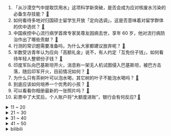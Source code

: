 1. 「从沙漠空气中提取饮用水」这项科学新突破，是否会成为应对核废水污染的必备生存技能？ [:link:](https://www.zhihu.com/question/627747338)
2. 如何看待多地对归国硕士留学生开放「定向选调」，这是否意味着对留学群体的优中选优？ [:link:](https://www.zhihu.com/question/627379241)
3. 中国疾控中心流行病学首席专家吴尊友因病去世，享年 60 岁，他对流行病防治作出了哪些贡献？ [:link:](https://www.zhihu.com/question/628045538)
4. 行测的常识题需要准备吗，为什么大家都建议放弃呢？ [:link:](https://www.zhihu.com/question/461522436)
5. 半数受访青年认为应向「高额礼金」说不，有人约定「互免份子钱」，如何看待年轻人整顿份子钱？ [:link:](https://www.zhihu.com/question/627700696)
6. 印度军队向巴基斯坦开火，消息称一架无人机试图侵入巴基斯坦，被巴方击落，随后印军开火，目前情况如何？ [:link:](https://www.zhihu.com/question/628025662)
7. 为什么只有茶树叶可以泡水喝，其它树的叶子不能泡水喝吗？ [:link:](https://www.zhihu.com/question/627542129)
8. 到底应该如何培养一个优秀的小孩？ [:link:](https://www.zhihu.com/question/493975306)
9. 可以看看你相册最新的一张照片吗？ [:link:](https://www.zhihu.com/question/620413696)
10. 彩票中了大奖后，个人账户将“大额度进账”，银行会有何反应? [:link:](https://www.zhihu.com/question/624105456)
<details>
<summary>11 ~ 20</summary>

11. 五角大楼官员称「空袭叙利亚与巴以冲突无关，事先没和以色列协调」，如何看待这一声明？ [:link:](https://www.zhihu.com/question/628043527)
12. 23 赛季迈阿密国际获得联赛东部 14，美公开杯亚军，北美联杯冠军，如何评价梅西与迈阿密国际这笔签约？ [:link:](https://www.zhihu.com/question/627752367)
13. 华为前三季度实现销售收入 4566 亿元，同比增长 2.4 %，哪些信息值得关注？ [:link:](https://www.zhihu.com/question/628042774)
14. 央行发布 2023 年人民币国际化报告，如何解读？有哪些信息值得关注？ [:link:](https://www.zhihu.com/question/628090215)
15. 拜登下令美军对叙利亚境内伊朗伊斯兰革命卫队及其支持组织目标发动空袭，如何解读美方此举？ [:link:](https://www.zhihu.com/question/628021366)
16. S13 瑞士轮 LNG 2:1 击败 KT 晋级八强赛，如何评价这场比赛？ [:link:](https://www.zhihu.com/question/628046794)
17. 如何看待「李佳琦直播间时隔 43 天再次带货花西子」，这意味着什么？ [:link:](https://www.zhihu.com/question/627587141)
18. 有哪些家电技术与宇宙技术同源? [:link:](https://www.zhihu.com/question/627696042)
19. 如何自己给孩子上课？ [:link:](https://www.zhihu.com/question/627550214)
20. 中国大陆发第一篇计算机顶会的人都怎么样了？ [:link:](https://www.zhihu.com/question/627499717)
</details>
<details>
<summary>21 ~ 30</summary>

21. 工作中同事拖延，无法正常沟通，如何处理？ [:link:](https://www.zhihu.com/question/627837492)
22. 如何评价《崩坏：星穹铁道》1.4 版本活动「无尽位面」？ [:link:](https://www.zhihu.com/question/628035913)
23. 鲁智深、武松落草后为何不还俗？反而还要彰显和尚、行者的身份？ [:link:](https://www.zhihu.com/question/622717040)
24. 23-24 赛季 NBA 常规赛揭幕战，湖人 107:119 掘金，詹姆斯21分，如何评价本场比赛？ [:link:](https://www.zhihu.com/question/627693406)
25. 跟大模型对话时 prompt 越礼貌越容易出好结果吗？为什么？ [:link:](https://www.zhihu.com/question/627891044)
26. 2023 年你买的最满意的一件电子/数码产品是什么？ [:link:](https://www.zhihu.com/question/627536444)
27. 《繁城之下》最后陆不忧是否还活着？ [:link:](https://www.zhihu.com/question/627313304)
28. 华为在mate60手机中集成了卫星电话功能，是一件什么难度的技术？ [:link:](https://www.zhihu.com/question/620127310)
29. 联合国大会高票通过巴以问题相关决议草案，美以等国投反对票，意味着什么？巴以局势将如何发展？ [:link:](https://www.zhihu.com/question/628144736)
30. 为什么各种影视 小说里，练了横练功法的人都不知道躲避了，都站着让人砍？ [:link:](https://www.zhihu.com/question/619626408)
</details>
<details>
<summary>31 ~ 40</summary>

31. 如何评价《披荆斩棘》第三季的五公舞台（上）？ [:link:](https://www.zhihu.com/question/628027186)
32. 刚下载好《英雄联盟》，新手建议玩什么? [:link:](https://www.zhihu.com/question/624738745)
33. 职场上领导是个情绪不稳定的人，有时候说的很难听，如何与之相处？ [:link:](https://www.zhihu.com/question/627893814)
34. 深圳二手房在售量创历史新高，部分房源议价率超 10 %，意味着什么？ [:link:](https://www.zhihu.com/question/627902548)
35. 湖北一老师批改作业时写下评语「你是孤儿吗」，校方称将调查此事，如何看待此事？ [:link:](https://www.zhihu.com/question/627706474)
36. 2023 年 1-9 月份全国规模以上工业企业利润同比下降 9.0%，降幅收窄，哪些信息值得关注？ [:link:](https://www.zhihu.com/question/628012189)
37. 专家称「不希望看到直播间就是低价的代名词」，如何看直播间待底价协议？底价协议会给直播生态带来什么影响？ [:link:](https://www.zhihu.com/question/628026011)
38. 坐网约车的时候喜欢司机跟你聊天吗？ [:link:](https://www.zhihu.com/question/316427088)
39. 房地产行业人士谈「如何解决房企爆雷」，称「行政干预过多，破坏了保交楼的效率」，如何看待这一观点？ [:link:](https://www.zhihu.com/question/628029012)
40. 如果同时收到华为汽车和小米汽车的offer，从个人发展前景考虑推荐去哪家呢？ [:link:](https://www.zhihu.com/question/627423563)
</details>
<details>
<summary>41 ~ 50</summary>

41. 科幻作品里的哪个场景你觉得最有可能实现？ [:link:](https://www.zhihu.com/question/484533677)
42. 普通人，如何才能理性地选择贴近生活的「智慧照明」？ [:link:](https://www.zhihu.com/question/626854284)
43. 23/24 赛季 NBA：太阳 95:100 湖人，戴维斯两双，詹姆斯 21分，如何评价本场比赛？ [:link:](https://www.zhihu.com/question/628029550)
44. 如何最简单、通俗地理解Transformer？ [:link:](https://www.zhihu.com/question/445556653)
45. 应届生在签三方时该注意什么，接 offer 时薪资方面有哪些坑需要避开？ [:link:](https://www.zhihu.com/question/622558862)
46. 国内小家电市场的崛起，意味着国内的消费升级还是降级？ [:link:](https://www.zhihu.com/question/627881608)
47. 心理咨询师在倾听的时候睡着了，说明不敬业吗？ [:link:](https://www.zhihu.com/question/626980931)
48. 上班族健身没有动力该如何坚持？ [:link:](https://www.zhihu.com/question/626812753)
49. 为什么坚持跑步久了会厌跑？ [:link:](https://www.zhihu.com/question/625414817)
50. 23/24赛季 欧冠 巴黎圣日耳曼3:0AC米兰，7冠王3轮不胜0进球小组垫底，如何评价该场比赛? [:link:](https://www.zhihu.com/question/627844172)
</details><details>
<summary>bilibili</summary>

</details>